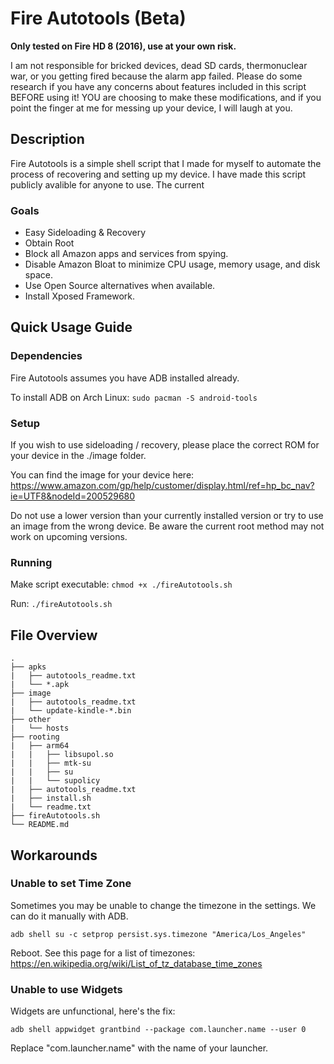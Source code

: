 # Fire Autotools (Beta)
**Only tested on Fire HD 8 (2016), use at your own risk.**

I am not responsible for bricked devices, dead SD cards, thermonuclear war, or you getting fired because the alarm app failed. Please do some research if you have any concerns about features included in this script BEFORE using it! YOU are choosing to make these modifications, and if you point the finger at me for messing up your device, I will laugh at you.

## Description

Fire Autotools is a simple shell script that I made for myself to automate the process of recovering and setting up my device. I have made this script publicly avalible for anyone to use. The current 

### Goals
* Easy Sideloading & Recovery
* Obtain Root
* Block all Amazon apps and services from spying.
* Disable Amazon Bloat to minimize CPU usage, memory usage, and disk space.
* Use Open Source alternatives when available.
* Install Xposed Framework.

## Quick Usage Guide
### Dependencies
Fire Autotools assumes you have ADB installed already.

To install ADB on Arch Linux: ```sudo pacman -S android-tools```

### Setup
If you wish to use sideloading / recovery, please place the correct ROM for your device in the ./image folder.

You can find the image for your device here: https://www.amazon.com/gp/help/customer/display.html/ref=hp_bc_nav?ie=UTF8&nodeId=200529680

Do not use a lower version than your currently installed version or try to use an image from the wrong device. Be aware the current root method may not work on upcoming versions.


### Running

Make script executable: ```chmod +x ./fireAutotools.sh```

Run: ```./fireAutotools.sh```

## File Overview
```
.
├── apks
|   ├── autotools_readme.txt
|   └── *.apk
├── image
|   ├── autotools_readme.txt
|   └── update-kindle-*.bin
├── other
|   └── hosts
├── rooting
|   ├── arm64
|   |   ├── libsupol.so
|   |   ├── mtk-su
|   |   ├── su
|   |   └── supolicy
|   ├── autotools_readme.txt
|   ├── install.sh
|   └── readme.txt
├── fireAutotools.sh
└── README.md
```

## Workarounds
### Unable to set Time Zone
Sometimes you may be unable to change the timezone in the settings. We can do it manually with ADB.

```adb shell su -c setprop persist.sys.timezone "America/Los_Angeles"```

Reboot. See this page for a list of timezones: https://en.wikipedia.org/wiki/List_of_tz_database_time_zones

### Unable to use Widgets
Widgets are unfunctional, here's the fix:

```adb shell appwidget grantbind --package com.launcher.name --user 0 ```

Replace "com.launcher.name" with the name of your launcher.